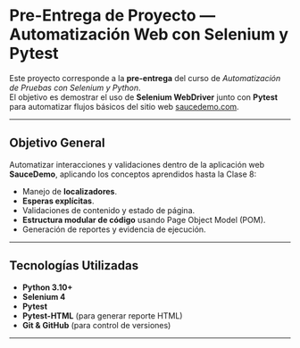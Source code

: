 # Pre-Entrega de Proyecto — Automatización Web con Selenium y Pytest

Este proyecto corresponde a la **pre-entrega** del curso de *Automatización de Pruebas con Selenium y Python*.  
El objetivo es demostrar el uso de **Selenium WebDriver** junto con **Pytest** para automatizar flujos básicos del sitio web [saucedemo.com](https://www.saucedemo.com).

---

## Objetivo General

Automatizar interacciones y validaciones dentro de la aplicación web **SauceDemo**, aplicando los conceptos aprendidos hasta la Clase 8:
- Manejo de **localizadores**.
- **Esperas explícitas**.
- Validaciones de contenido y estado de página.
- **Estructura modular de código** usando Page Object Model (POM).
- Generación de reportes y evidencia de ejecución.

---

## Tecnologías Utilizadas

- **Python 3.10+**
- **Selenium 4**
- **Pytest**
- **Pytest-HTML** (para generar reporte HTML)
- **Git & GitHub** (para control de versiones)

---


